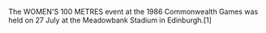 The WOMEN'S 100 METRES event at the 1986 Commonwealth Games was held on 27 July at the Meadowbank Stadium in Edinburgh.[1]
